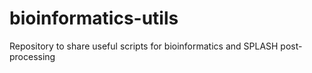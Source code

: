 # bioinformatics-utils
Repository to share useful scripts for bioinformatics and SPLASH post-processing
